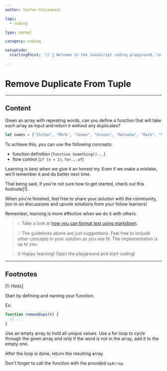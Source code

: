 ```yaml
---
author: Stefan-Stojanovic

tags:
  - coding

type: normal

category: coding

setupCode:
  startingPoint: '// 👋 Welcome to the JavaScript coding playground. \n. // Tuple in question: \n let names = ["Stefan", "Mark", "Joane","Steven", "Natasha", "Mark", "Steven", "Mark", "Natasha"] \n'

---
```


# Remove Duplicate From Tuple

---

## Content

Given an array with repeating words, can you define a function that will take such array as input and return it without any duplicates?

```javascript
let names = ["Stefan", "Mark", "Joane", "Steven", "Natasha", "Mark", "Steven", "Mark", "Natasha"]
```

To achieve this, you can use the following concepts:
- function definition (`function Something()...`)
- flow control (`if (x > 1)`, `for...of`)

Learning is best when we give it an honest try. Even if we make a mistake, we'll remember it and do better next time.

That being said, if you're not sure how to get started, check out this footnote[1]. 

When you're finished, feel free to share your solution with the community, join in on discussions and upvote solutions from your fellow learners!

Remember, learning is more effective when we do it with others.

> 💡 Take a look at [how you can format text using markdown](https://www.enki.com/glossary/general/markdown-formatting).

> 💡 The guidelines above are just suggestions. Feel free to include other concepts in your solution as you see fit. The implementation is up to you.

> 🤓 Happy learning! Open the playground and start coding!


---

## Footnotes

[1: Hints]

Start by defining and naming your function.

Ex:
```javascript
function removeDups(t) {
  // ...
}
```

Use an empty array to hold all unique values. Use a for loop to cycle through the given array and only if the word is not in the array, add it to the empty one.

After the loop is done, return the resulting array.

Don't forget to call the function with the provided `myArray`.